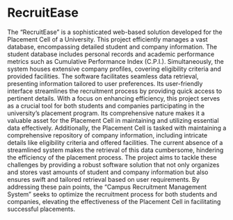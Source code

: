 # RecruitEase
The “RecruitEase” is a sophisticated web-based solution developed for 
the Placement Cell of a University. This project efficiently manages a vast database, encompassing 
detailed student and company information. The student database includes personal records and 
academic performance metrics such as Cumulative Performance Index (C.P.I.). Simultaneously, the 
system houses extensive company profiles, covering eligibility criteria and provided facilities.
The software facilitates seamless data retrieval, presenting information tailored to user preferences. Its 
user-friendly interface streamlines the recruitment process by providing quick access to pertinent 
details. With a focus on enhancing efficiency, this project serves as a crucial tool for both students and 
companies participating in the university’s placement program. Its comprehensive nature makes it a 
valuable asset for the Placement Cell in maintaining and utilizing essential data effectively.
Additionally, the Placement Cell is tasked with maintaining a comprehensive repository of company 
information, including intricate details like eligibility criteria and offered facilities. The current absence of 
a streamlined system makes the retrieval of this data cumbersome, hindering the efficiency of the 
placement process.
The project aims to tackle these challenges by providing a robust software solution that not only 
organizes and stores vast amounts of student and company information but also ensures swift and 
tailored retrieval based on user requirements. By addressing these pain points, the “Campus 
Recruitment Management System” seeks to optimize the recruitment process for both students and 
companies, elevating the effectiveness of the Placement Cell in facilitating successful placements.

